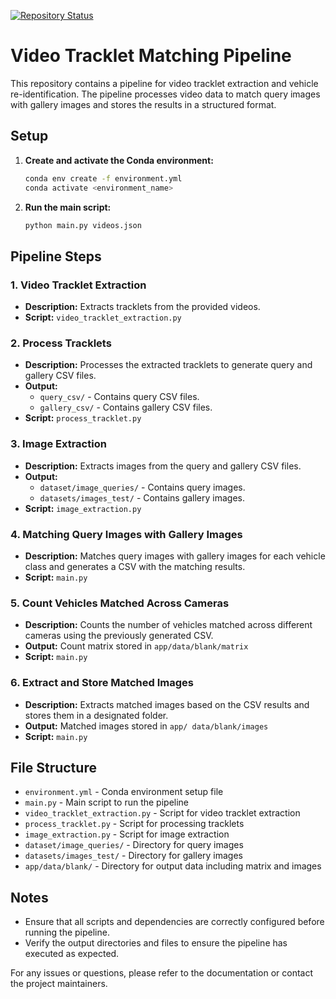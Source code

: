 
[![Repository Status](https://img.shields.io/badge/Repository%20Status-Maintained-dark%20green.svg)]()



# Video Tracklet Matching Pipeline

This repository contains a pipeline for video tracklet extraction and vehicle re-identification. The pipeline processes video data to match query images with gallery images and stores the results in a structured format.

## Setup

1. **Create and activate the Conda environment:**
    ```bash
    conda env create -f environment.yml
    conda activate <environment_name>
    ```

2. **Run the main script:**
    ```bash
    python main.py videos.json
    ```

## Pipeline Steps

### 1. Video Tracklet Extraction

- **Description:** Extracts tracklets from the provided videos.
- **Script:** `video_tracklet_extraction.py`

### 2. Process Tracklets

- **Description:** Processes the extracted tracklets to generate query and gallery CSV files.
- **Output:**
  - `query_csv/` - Contains query CSV files.
  - `gallery_csv/` - Contains gallery CSV files.
- **Script:** `process_tracklet.py`

### 3. Image Extraction

- **Description:** Extracts images from the query and gallery CSV files.
- **Output:**
  - `dataset/image_queries/` - Contains query images.
  - `datasets/images_test/` - Contains gallery images.
- **Script:** `image_extraction.py`

### 4. Matching Query Images with Gallery Images

- **Description:** Matches query images with gallery images for each vehicle class and generates a CSV with the matching results.
- **Script:** `main.py`

### 5. Count Vehicles Matched Across Cameras

- **Description:** Counts the number of vehicles matched across different cameras using the previously generated CSV.
- **Output:** Count matrix stored in `app/data/blank/matrix`
- **Script:** `main.py`

### 6. Extract and Store Matched Images

- **Description:** Extracts matched images based on the CSV results and stores them in a designated folder.
- **Output:** Matched images stored in `app/ data/blank/images`
- **Script:** `main.py`

## File Structure

- `environment.yml` - Conda environment setup file
- `main.py` - Main script to run the pipeline
- `video_tracklet_extraction.py` - Script for video tracklet extraction
- `process_tracklet.py` - Script for processing tracklets
- `image_extraction.py` - Script for image extraction
- `dataset/image_queries/` - Directory for query images
- `datasets/images_test/` - Directory for gallery images
- `app/data/blank/` - Directory for output data including matrix and images

## Notes

- Ensure that all scripts and dependencies are correctly configured before running the pipeline.
- Verify the output directories and files to ensure the pipeline has executed as expected.

For any issues or questions, please refer to the documentation or contact the project maintainers.

